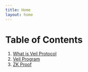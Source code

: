 ```yaml
---
title: Home
layout: home
---
```

# Table of Contents
1. [What is Veil Protocol](overview.html)
3. [Veil Program](veil_program.html)
4. [ZK Proof](zk_proof.html)
